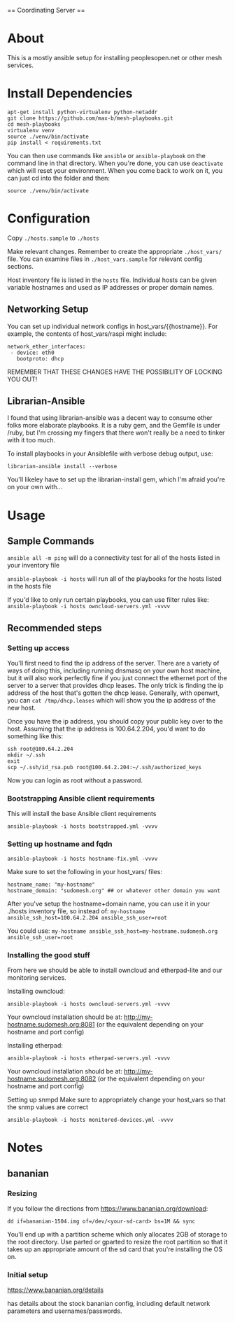 == Coordinating Server ==

# About

This is a mostly ansible setup for installing peoplesopen.net or other mesh services.

# Install Dependencies

```
apt-get install python-virtualenv python-netaddr
git clone https://github.com/max-b/mesh-playbooks.git
cd mesh-playbooks
virtualenv venv
source ./venv/bin/activate
pip install < requirements.txt
```

You can then use commands like `ansible` or `ansible-playbook` on the command line in that directory.
When you're done, you can use `deactivate` which will reset your environment.
When you come back to work on it, you can just cd into the folder and then:

```
source ./venv/bin/activate
```


# Configuration

Copy `./hosts.sample` to `./hosts`

Make relevant changes. Remember to create the appropriate `./host_vars/` file. You can examine files in 
`./host_vars.sample` for relevant config sections.

Host inventory file is listed in the `hosts` file. Individual hosts can be given variable hostnames
and used as IP addresses or proper domain names. 

## Networking Setup
You can set up individual network configs in host_vars/{{hostname}}. For example, the contents of host_vars/raspi might include:

```
network_ether_interfaces:
 - device: eth0
   bootproto: dhcp
```
REMEMBER THAT THESE CHANGES HAVE THE POSSIBILITY OF LOCKING YOU OUT!

## Librarian-Ansible

I found that using librarian-ansible was a decent way to consume other folks more elaborate playbooks. 
It is a ruby gem, and the Gemfile is under /ruby, but I'm crossing my fingers that there won't really be a need to 
tinker with it too much.

To install playbooks in your Ansiblefile with verbose debug output, use:
```
librarian-ansible install --verbose
```

You'll likeley have to set up the librarian-install gem, which I'm afraid you're on your own with...


# Usage

## Sample Commands

`ansible all -m ping`
will do a connectivity test for all of the hosts listed in your inventory file

`ansible-playbook -i hosts`
will run all of the playbooks for the hosts listed in the hosts file

If you'd like to only run certain playbooks, you can use filter rules like:
`ansible-playbook -i hosts owncloud-servers.yml -vvvv`

## Recommended steps

### Setting up access

You'll first need to find the ip address of the server. There are a variety of ways of doing this, including running
dnsmasq on your own host machine, but it will also work perfectly fine if you just connect the ethernet port of the server to a 
server that provides dhcp leases. The only trick is finding the ip address of the host that's gotten the dhcp lease. Generally, with
openwrt, you can `cat /tmp/dhcp.leases` which will show you the ip address of the new host.

Once you have the ip address, you should copy your public key over to the host. Assuming that the ip address is 100.64.2.204, you'd want to do something like this:
```
ssh root@100.64.2.204
mkdir ~/.ssh
exit
scp ~/.ssh/id_rsa.pub root@100.64.2.204:~/.ssh/authorized_keys
```

Now you can login as root without a password.

### Bootstrapping Ansible client requirements

This will install the base Ansible client requirements 
```
ansible-playbook -i hosts bootstrapped.yml -vvvv
```

### Setting up hostname and fqdn

```
ansible-playbook -i hosts hostname-fix.yml -vvvv 
```

Make sure to set the following in your host_vars/ files:
```
hostname_name: "my-hostname"
hostname_domain: "sudomesh.org" ## or whatever other domain you want
```

After you've setup the hostname+domain name, you can use it in your ./hosts inventory file, so instead of:
`my-hostname ansible_ssh_host=100.64.2.204 ansible_ssh_user=root`

You could use:
`my-hostname ansible_ssh_host=my-hostname.sudomesh.org ansible_ssh_user=root`

### Installing the good stuff

From here we should be able to install owncloud and etherpad-lite and our monitoring services.

Installing owncloud:
```
ansible-playbook -i hosts owncloud-servers.yml -vvvv 
```

Your owncloud installation should be at: http://my-hostname.sudomesh.org:8081 (or the equivalent depending on your hostname and port config)


Installing etherpad:
```
ansible-playbook -i hosts etherpad-servers.yml -vvvv 
```

Your owncloud installation should be at: http://my-hostname.sudomesh.org:8082 (or the equivalent depending on your hostname and port config)


Setting up snmpd
Make sure to appropriately change your host_vars so that the snmp values are correct
```
ansible-playbook -i hosts monitored-devices.yml -vvvv 
```



# Notes

## bananian

### Resizing
If you follow the directions from https://www.bananian.org/download:
```
dd if=bananian-1504.img of=/dev/<your-sd-card> bs=1M && sync
```

You'll end up with a partition scheme which only allocates 2GB of storage to the root directory.
Use parted or gparted to resize the root partition so that it takes up an appropriate amount of the sd card
that you're installing the OS on.

### Initial setup

https://www.bananian.org/details 

has details about the stock bananian config, including default network parameters and usernames/passwords.
